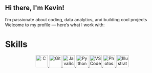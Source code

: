 ##  Hi there, I'm Kevin!

I’m passionate about coding, data analytics, and building cool projects   
Welcome to my profile — here’s what I work with:

 # Skills
<p align="center">
  <a href="https://en.cppreference.com/w/c" target="_blank" title="Learn more about C">
    <img src="https://cdn.jsdelivr.net/gh/devicons/devicon/icons/c/c-original.svg" height="40" alt="C"/>
  </a>
  <a href="https://git-scm.com/doc" target="_blank" title="Learn more about Git">
    <img src="https://cdn.jsdelivr.net/gh/devicons/devicon/icons/git/git-original.svg" height="40" alt="Git"/>
  </a>
  <a href="https://developer.mozilla.org/en-US/docs/Web/JavaScript" target="_blank" title="Learn more about JavaScript">
    <img src="https://cdn.jsdelivr.net/gh/devicons/devicon/icons/javascript/javascript-original.svg" height="40" alt="JavaScript"/>
  </a>
  <a href="https://docs.python.org/3/" target="_blank" title="Learn more about Python">
    <img src="https://cdn.jsdelivr.net/gh/devicons/devicon/icons/python/python-original.svg" height="40" alt="Python"/>
  </a>
  <a href="https://code.visualstudio.com/docs" target="_blank" title="Learn more about VS Code">
    <img src="https://cdn.jsdelivr.net/gh/devicons/devicon/icons/vscode/vscode-original.svg" height="40" alt="VS Code"/>
  </a>
  <a href="https://helpx.adobe.com/support/photoshop.html" target="_blank" title="Learn more about Photoshop">
    <img src="https://cdn.jsdelivr.net/gh/devicons/devicon/icons/photoshop/photoshop-plain.svg" height="40" alt="Photoshop"/>
  </a>
  <a href="https://helpx.adobe.com/support/illustrator.html" target="_blank" title="Learn more about Illustrator">
    <img src="https://cdn.jsdelivr.net/gh/devicons/devicon/icons/illustrator/illustrator-plain.svg" height="40" alt="Illustrator"/>
  </a>
</p>
 
